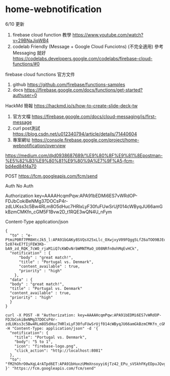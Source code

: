 # home-webnotification

6/10 更新
1. firebase cloud function 教學
https://www.youtube.com/watch?v=29BNaJiqWB4
2. codelab Friendly (Message + Google Cloud Funciotns) (不完全適用)
參考 Messaging 就好
https://codelabs.developers.google.com/codelabs/firebase-cloud-functions/#0

firebase cloud functions 官方文件
1. github 
https://github.com/firebase/functions-samples
2. docs
https://firebase.google.com/docs/functions/get-started?authuser=0


HackMd 簡報
https://hackmd.io/s/how-to-create-slide-deck-tw

1. 官方文檔
https://firebase.google.com/docs/cloud-messaging/js/first-message
2. curl post測試
https://blog.csdn.net/u012340794/article/details/71440604
3. 專案網址
https://console.firebase.google.com/project/home-webnotification/overview



https://medium.com/@d0938687689/%E9%80%8F%E9%81%8Epostman-%E5%82%B3%E9%80%81%E9%80%9A%E7%9F%A5-fcm-bd4ed84f4a70


POST
https://fcm.googleapis.com/fcm/send

Auth
No Auth

Authorization
key=AAAAHcqmPqw:APA91bEDMi6ES7vWRdOP-FDJbCokiBeNMg37DOCsP4r-zdLUKss3c5Bw4RLm8O5dHuc7HRlxLyF30fuFUwSrUjf014cWByqJU66amGkBzmCMKfn_cGM5F1Bvw2D_t1RQE3wQN4U_nFym

Content-Type
application/json

```
{
  "to" : "e-PtmiP0Rf7PM8HtcJk5_l:APA91bGAKy8SVQsX25xLlc_OXwjxyV09FQgg5LfZ6aTOO9BJEo7DIHMIu1tlaw3o-5z874xE7fIjFEW3Kb-bA9_zd_RQK_7cWO_rjaM1iQ7cKWDvNrbWMNTMaO_U08NRfn0ohMqEvHCk",
  "notification" : {
	  "body" : "great match!",
	  "title" : "Portugal vs. Denmark",
	  "content_available" : true,
	  "priority" : "high"
	},
  "data" : {
  "body" : "great match!",
  "title" : "Portugal vs. Denmark"
  "content_available" : true,
  "priority" : "high"
  }
}
```

```
curl -X POST -H "Authorization: key=AAAAHcqmPqw:APA91bEDMi6ES7vWRdOP-FDJbCokiBeNMg37DOCsP4r-zdLUKss3c5Bw4RLm8O5dHuc7HRlxLyF30fuFUwSrUjf014cWByqJU66amGkBzmCMKfn_cGM5F1Bvw2D_t1RQE3wQN4U_nFym" -H "Content-Type: application/json" -d '{
  "notification": {
    "title": "Portugal vs. Denmark",
    "body": "5 to 1",
    "icon": "firebase-logo.png",
    "click_action": "http://localhost:8081"
  },
  "to": "fM2hOhrO0wXqL4rATpd6ET:APA91bHuxzUMmXnsoyyi6jTz42_EPu_sVSkhFKyEDpuJQvgkmhbQhGzuPH9LKka5T0WcMlOOJaXaGyn3imqG06XfpvAbOQek57yqV2Pllif2OQ7aLEqW61VFB0iESidjGg__w5xHiYw9"
}' "https://fcm.googleapis.com/fcm/send"
```